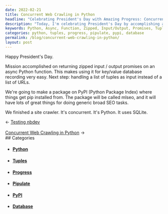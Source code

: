 ```yaml
---
date: 2022-02-21
title: Concurrent Web Crawling in Python
headline: "Celebrating President's Day with Amazing Progress: Concurrent Web Crawling in Python!"
description: "Today, I'm celebrating President's Day by accomplishing a mission: creating an async Python function to return zipped input/output promises. I'm also working on handling a list of tuples as input and building a package called mlseo on PyPI. To top it off, I've completed a concurrent site crawler in Python that uses SQLite. Join me in celebrating President's Day with this amazing progress!"
keywords: Python, Async, Function, Zipped, Input/Output, Promises, Tuples, Package, mlseo, PyPI, Concurrent, Crawling, SQLite, President's Day, Mission, Progress
categories: python, tuples, progress, pipulate, pypi, database
permalink: /blog/concurrent-web-crawling-in-python/
layout: post
---
```



Happy President's Day.

Mission accomplished on returning zipped input / output promises on an async
Python function. This makes using it for key/value database recording very
easy. Next step: handling a list of tuples as input instead of a list of URLs.

We're going to make a package on PyPI (Python Package Index) where things get
pip installed from. The package will be called mlseo, and it will have lots of
great things for doing generic broad SEO tasks.

We finished a site crawler. It's concurrent. It's Python. It uses SQLite.

<div class="arrow-links"><div class="post-nav-prev"><span class="arrow">&larr;&nbsp;</span><a href="/blog/testing-nbdev/">Testing nbdev</a></div> &nbsp; <div class="post-nav-next"><a href="/blog/concurrent-web-crawling-in-python/">Concurrent Web Crawling in Python</a><span class="arrow">&nbsp;&rarr;</span></div></div>
## Categories

<ul>
<li><h4><a href='/python/'>Python</a></h4></li>
<li><h4><a href='/tuples/'>Tuples</a></h4></li>
<li><h4><a href='/progress/'>Progress</a></h4></li>
<li><h4><a href='/pipulate/'>Pipulate</a></h4></li>
<li><h4><a href='/pypi/'>PyPI</a></h4></li>
<li><h4><a href='/database/'>Database</a></h4></li></ul>